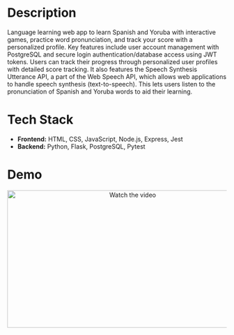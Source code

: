# Description 
Language learning web app to learn Spanish and Yoruba with interactive games, practice word pronunciation, and track your score with a personalized profile. Key features include user account management with PostgreSQL and secure login authentication/database access using JWT tokens. Users can track their progress through personalized user profiles with detailed score tracking. It also features the Speech Synthesis Utterance API, a part of the Web Speech API, which allows web applications to handle speech synthesis (text-to-speech). This lets users listen to the pronunciation of Spanish and Yoruba words to aid their learning.

# Tech Stack
- **Frontend:** HTML, CSS, JavaScript, Node.js, Express, Jest
- **Backend:** Python, Flask, PostgreSQL, Pytest

# Demo
<p align="center">
 <a href="https://www.youtube.com/watch?v=4fQG6Ho1NHU">
    <img src="https://img.youtube.com/vi/4fQG6Ho1NHU/0.jpg" alt="Watch the video" width="560" height="315">
  </a>
</p>
